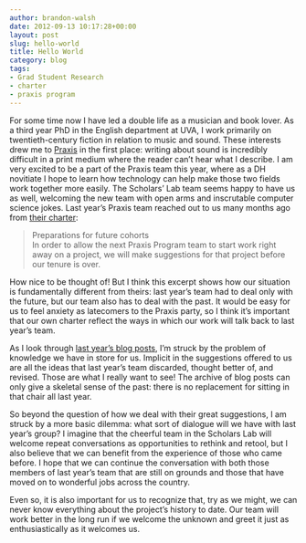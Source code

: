 ```yaml
---
author: brandon-walsh
date: 2012-09-13 10:17:28+00:00
layout: post
slug: hello-world
title: Hello World
category: blog
tags:
- Grad Student Research
- charter
- praxis program
---
```


For some time now I have led a double life as a musician and book lover. As a third year PhD in the English department at UVA, I work primarily on twentieth-century fiction in relation to music and sound. These interests drew me to [Praxis](http://praxis.scholarslab.org/) in the first place: writing about sound is incredibly difficult in a print medium where the reader can’t hear what I describe. I am very excited to be a part of the Praxis team this year, where as a DH novitiate I hope to learn how technology can help make those two fields work together more easily. The Scholars’ Lab team seems happy to have us as well, welcoming the new team with open arms and inscrutable computer science jokes. Last year’s Praxis team reached out to us many months ago from [their charter](http://praxis.scholarslab.org/charter.html):


> Preparations for future cohorts <br>
In order to allow the next Praxis Program team to start work right away on a project, we will make suggestions for that project before our tenure is over.


How nice to be thought of! But I think this excerpt shows how our situation is fundamentally different from theirs: last year’s team had to deal only with the future, but our team also has to deal with the past. It would be easy for us to feel anxiety as latecomers to the Praxis party, so I think it’s important that our own charter reflect the ways in which our work will talk back to last year’s team.

As I look through [last year’s blog posts](http://www.scholarslab.org/category/praxis-program/), I’m struck by the problem of knowledge we have in store for us. Implicit in the suggestions offered to us are all the ideas that last year’s team discarded, thought better of, and revised. Those are what I really want to see! The archive of blog posts can only give a skeletal sense of the past: there is no replacement for sitting in that chair all last year.

So beyond the question of how we deal with their great suggestions, I am struck by a more basic dilemma: what sort of dialogue will we have with last year’s group? I imagine that the cheerful team in the Scholars Lab will welcome repeat conversations as opportunities to rethink and retool, but I also believe that we can benefit from the experience of those who came before. I hope that we can continue the conversation with both those members of last year’s team that are still on grounds and those that have moved on to wonderful jobs across the country.

Even so, it is also important for us to recognize that, try as we might, we can never know everything about the project’s history to date. Our team will work better in the long run if we welcome the unknown and greet it just as enthusiastically as it welcomes us.
